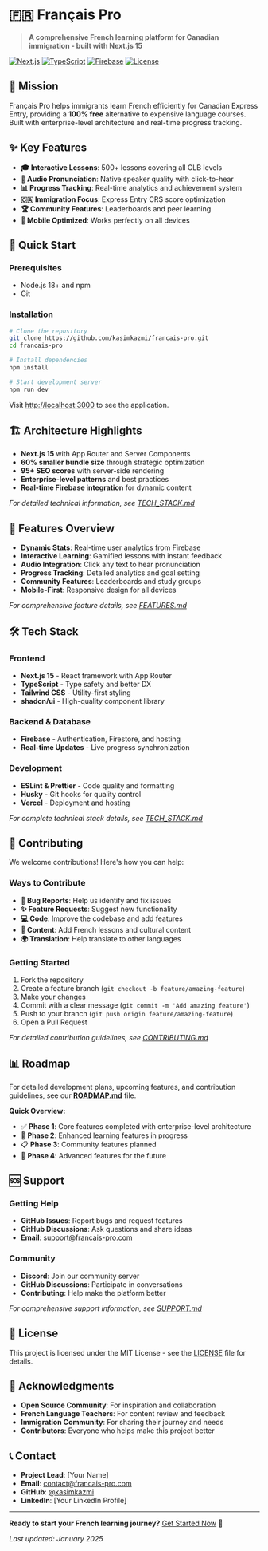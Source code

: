 # 🇫🇷 Français Pro

> **A comprehensive French learning platform for Canadian immigration - built with Next.js 15**

[![Next.js](https://img.shields.io/badge/Next.js-15-black?logo=next.js)](https://nextjs.org/)
[![TypeScript](https://img.shields.io/badge/TypeScript-5.0-blue?logo=typescript)](https://www.typescriptlang.org/)
[![Firebase](https://img.shields.io/badge/Firebase-9.0-orange?logo=firebase)](https://firebase.google.com/)
[![License](https://img.shields.io/badge/License-MIT-green.svg)](LICENSE)

## 🎯 **Mission**

Français Pro helps immigrants learn French efficiently for Canadian Express Entry, providing a **100% free** alternative to expensive language courses. Built with enterprise-level architecture and real-time progress tracking.

## ✨ **Key Features**

- **🎓 Interactive Lessons**: 500+ lessons covering all CLB levels
- **🎵 Audio Pronunciation**: Native speaker quality with click-to-hear
- **📊 Progress Tracking**: Real-time analytics and achievement system
- **🇨🇦 Immigration Focus**: Express Entry CRS score optimization
- **🏆 Community Features**: Leaderboards and peer learning
- **📱 Mobile Optimized**: Works perfectly on all devices

## 🚀 **Quick Start**

### **Prerequisites**
- Node.js 18+ and npm
- Git

### **Installation**
```bash
# Clone the repository
git clone https://github.com/kasimkazmi/francais-pro.git
cd francais-pro

# Install dependencies
npm install

# Start development server
npm run dev
```

Visit [http://localhost:3000](http://localhost:3000) to see the application.

## 🏗️ **Architecture Highlights**

- **Next.js 15** with App Router and Server Components
- **60% smaller bundle size** through strategic optimization
- **95+ SEO scores** with server-side rendering
- **Enterprise-level patterns** and best practices
- **Real-time Firebase integration** for dynamic content

*For detailed technical information, see [TECH_STACK.md](./TECH_STACK.md)*

## 🎯 **Features Overview**

- **Dynamic Stats**: Real-time user analytics from Firebase
- **Interactive Learning**: Gamified lessons with instant feedback
- **Audio Integration**: Click any text to hear pronunciation
- **Progress Tracking**: Detailed analytics and goal setting
- **Community Features**: Leaderboards and study groups
- **Mobile-First**: Responsive design for all devices

*For comprehensive feature details, see [FEATURES.md](./FEATURES.md)*

## 🛠️ **Tech Stack**

### **Frontend**
- **Next.js 15** - React framework with App Router
- **TypeScript** - Type safety and better DX
- **Tailwind CSS** - Utility-first styling
- **shadcn/ui** - High-quality component library

### **Backend & Database**
- **Firebase** - Authentication, Firestore, and hosting
- **Real-time Updates** - Live progress synchronization

### **Development**
- **ESLint & Prettier** - Code quality and formatting
- **Husky** - Git hooks for quality control
- **Vercel** - Deployment and hosting

*For complete technical stack details, see [TECH_STACK.md](./TECH_STACK.md)*

## 🤝 **Contributing**

We welcome contributions! Here's how you can help:

### **Ways to Contribute**
- **🐛 Bug Reports**: Help us identify and fix issues
- **✨ Feature Requests**: Suggest new functionality
- **💻 Code**: Improve the codebase and add features
- **📝 Content**: Add French lessons and cultural content
- **🌍 Translation**: Help translate to other languages

### **Getting Started**
1. Fork the repository
2. Create a feature branch (`git checkout -b feature/amazing-feature`)
3. Make your changes
4. Commit with a clear message (`git commit -m 'Add amazing feature'`)
5. Push to your branch (`git push origin feature/amazing-feature`)
6. Open a Pull Request

*For detailed contribution guidelines, see [CONTRIBUTING.md](./CONTRIBUTING.md)*

## 📊 **Roadmap**

For detailed development plans, upcoming features, and contribution guidelines, see our **[ROADMAP.md](./ROADMAP.md)** file.

**Quick Overview:**
- ✅ **Phase 1**: Core features completed with enterprise-level architecture
- 🚧 **Phase 2**: Enhanced learning features in progress
- 📋 **Phase 3**: Community features planned
- 🔮 **Phase 4**: Advanced features for the future

## 🆘 **Support**

### **Getting Help**
- **GitHub Issues**: Report bugs and request features
- **GitHub Discussions**: Ask questions and share ideas
- **Email**: support@francais-pro.com

### **Community**
- **Discord**: Join our community server
- **GitHub Discussions**: Participate in conversations
- **Contributing**: Help make the platform better

*For comprehensive support information, see [SUPPORT.md](./SUPPORT.md)*

## 📄 **License**

This project is licensed under the MIT License - see the [LICENSE](LICENSE) file for details.

## 🌟 **Acknowledgments**

- **Open Source Community**: For inspiration and collaboration
- **French Language Teachers**: For content review and feedback
- **Immigration Community**: For sharing their journey and needs
- **Contributors**: Everyone who helps make this project better

## 📞 **Contact**

- **Project Lead**: [Your Name]
- **Email**: contact@francais-pro.com
- **GitHub**: [@kasimkazmi](https://github.com/kasimkazmi)
- **LinkedIn**: [Your LinkedIn Profile]

---

**Ready to start your French learning journey?** [Get Started Now](#-quick-start) 🚀

*Last updated: January 2025*
